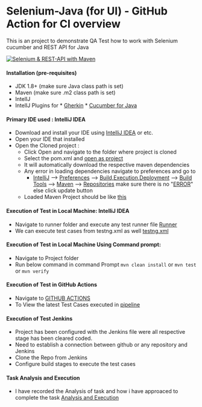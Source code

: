 # Selenium-Java (for UI) - GitHub Action for CI overview
This is an project to demonstrate QA Test how to work with Selenium cucumber and REST API for Java

[![Selenium & REST-API with Maven](https://github.com/actions/toolkit/workflows/Main%20workflow/badge.svg)](https://github.com/psubrambe/e2e-framwork/actions/workflows/maven.yml?query=Java+CI+with+Maven)
#### Installation (pre-requisites)
* JDK 1.8+ (make sure Java class path is set) 
* Maven (make sure .m2 class path is set)
* IntelIJ
* IntelIJ Plugins for
      * [Gherkin](https://plugins.jetbrains.com/plugin/9164-gherkin)
      * [Cucumber for Java](https://plugins.jetbrains.com/plugin/7212-cucumber-for-java)


#### Primary IDE used : IntelliJ IDEA

* Download and install your IDE using [IntelliJ IDEA](https://www.jetbrains.com/idea/download/) or etc.
* Open your IDE that installed
* Open the Cloned project :
    * Click Open and navigate to the folder where project is cloned
    * Select the pom.xml and [open as project](https://prnt.sc/1hkm7pt)
    * It will automatically download the respective maven dependencies 
    * Any error in loading dependencies navigate to preferences and go to
      * [IntelliJ]() --> [Preferences]() --> [Build,Execution,Deployment]() --> [Build Tools]() --> [Maven]() --> [Repositories]()
      make sure there is no "[ERROR]()" else click update button
    * Loaded Maven Project should be like [this](https://prnt.sc/1hknens)

#### Execution of Test in Local Machine: IntelliJ IDEA

* Navigate to runner folder and execute any test runner file [Runner](https://prnt.sc/1hkovoo)
* We can execute test cases from testng.xml as well [testng.xml](https://prnt.sc/1hkovoo)

#### Execution of Test in Local Machine Using Command prompt:
* Navigate to Project folder 
* Run below command in command Prompt
            `mvn clean install` or `mvn test` or `mvn verify`

#### Execution of Test in GitHub Actions
* Navigate to [GITHUB ACTIONS](https://github.com/psubrambe/e2e-framwork/actions)
* To View the latest Test Cases executed in [pipeline](https://github.com/psubrambe/e2e-framwork/actions/runs/1079241205)

#### Execution of Test Jenkins
* Project has been configured with the Jenkins file were all respective stage has been cleared coded.
* Need to establish a connection between github or any repository and Jenkins 
* Clone the Repo from Jenkins
* Configure build stages to execute the test cases

#### Task Analysis and Execution

* I have recorded the Analysis of task and how i have approaced to complete the task [Analysis and Execution](./CaseStudy.txt) 

